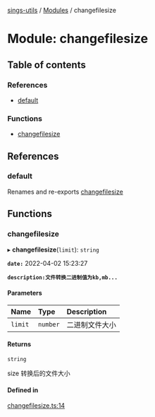 [sings-utils](../README.md) / [Modules](../modules.md) / changefilesize

# Module: changefilesize

## Table of contents

### References

- [default](changefilesize.md#default)

### Functions

- [changefilesize](changefilesize.md#changefilesize)

## References

### default

Renames and re-exports [changefilesize](changefilesize.md#changefilesize)

## Functions

### changefilesize

▸ **changefilesize**(`limit`): `string`

**`date:`** 2022-04-02 15:23:27

**`description:文件转换二进制值为kb,mb...`**

#### Parameters

| Name | Type | Description |
| :------ | :------ | :------ |
| `limit` | `number` | 二进制文件大小 |

#### Returns

`string`

size  转换后的文件大小

#### Defined in

[changefilesize.ts:14](https://github.com/huahuahuahuahuahua/wink-utils/blob/66836b0/src/changefilesize.ts#L14)
